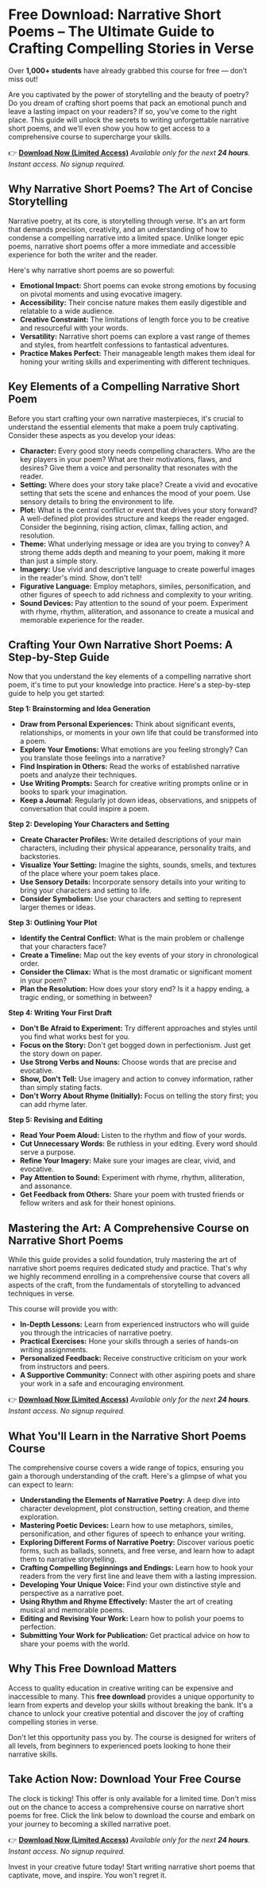 # Free Download: Narrative Short Poems – The Ultimate Guide to Crafting Compelling Stories in Verse

Over **1,000+ students** have already grabbed this course for free — don’t miss out!

Are you captivated by the power of storytelling and the beauty of poetry? Do you dream of crafting short poems that pack an emotional punch and leave a lasting impact on your readers? If so, you've come to the right place. This guide will unlock the secrets to writing unforgettable narrative short poems, and we'll even show you how to get access to a comprehensive course to supercharge your skills.

👉 [**Download Now (Limited Access)**](https://udemywork.com/narrative-short-poems)
_Available only for the next **24 hours**. Instant access. No signup required._

## Why Narrative Short Poems? The Art of Concise Storytelling

Narrative poetry, at its core, is storytelling through verse. It's an art form that demands precision, creativity, and an understanding of how to condense a compelling narrative into a limited space. Unlike longer epic poems, narrative short poems offer a more immediate and accessible experience for both the writer and the reader.

Here's why narrative short poems are so powerful:

*   **Emotional Impact:** Short poems can evoke strong emotions by focusing on pivotal moments and using evocative imagery.
*   **Accessibility:** Their concise nature makes them easily digestible and relatable to a wide audience.
*   **Creative Constraint:** The limitations of length force you to be creative and resourceful with your words.
*   **Versatility:** Narrative short poems can explore a vast range of themes and styles, from heartfelt confessions to fantastical adventures.
*   **Practice Makes Perfect:** Their manageable length makes them ideal for honing your writing skills and experimenting with different techniques.

## Key Elements of a Compelling Narrative Short Poem

Before you start crafting your own narrative masterpieces, it's crucial to understand the essential elements that make a poem truly captivating. Consider these aspects as you develop your ideas:

*   **Character:** Every good story needs compelling characters. Who are the key players in your poem? What are their motivations, flaws, and desires? Give them a voice and personality that resonates with the reader.
*   **Setting:** Where does your story take place? Create a vivid and evocative setting that sets the scene and enhances the mood of your poem. Use sensory details to bring the environment to life.
*   **Plot:** What is the central conflict or event that drives your story forward? A well-defined plot provides structure and keeps the reader engaged. Consider the beginning, rising action, climax, falling action, and resolution.
*   **Theme:** What underlying message or idea are you trying to convey? A strong theme adds depth and meaning to your poem, making it more than just a simple story.
*   **Imagery:** Use vivid and descriptive language to create powerful images in the reader's mind. Show, don't tell!
*   **Figurative Language:** Employ metaphors, similes, personification, and other figures of speech to add richness and complexity to your writing.
*   **Sound Devices:** Pay attention to the sound of your poem. Experiment with rhyme, rhythm, alliteration, and assonance to create a musical and memorable experience for the reader.

## Crafting Your Own Narrative Short Poems: A Step-by-Step Guide

Now that you understand the key elements of a compelling narrative short poem, it's time to put your knowledge into practice. Here's a step-by-step guide to help you get started:

**Step 1: Brainstorming and Idea Generation**

*   **Draw from Personal Experiences:** Think about significant events, relationships, or moments in your own life that could be transformed into a poem.
*   **Explore Your Emotions:** What emotions are you feeling strongly? Can you translate those feelings into a narrative?
*   **Find Inspiration in Others:** Read the works of established narrative poets and analyze their techniques.
*   **Use Writing Prompts:** Search for creative writing prompts online or in books to spark your imagination.
*   **Keep a Journal:** Regularly jot down ideas, observations, and snippets of conversation that could inspire a poem.

**Step 2: Developing Your Characters and Setting**

*   **Create Character Profiles:** Write detailed descriptions of your main characters, including their physical appearance, personality traits, and backstories.
*   **Visualize Your Setting:** Imagine the sights, sounds, smells, and textures of the place where your poem takes place.
*   **Use Sensory Details:** Incorporate sensory details into your writing to bring your characters and setting to life.
*   **Consider Symbolism:** Use your characters and setting to represent larger themes or ideas.

**Step 3: Outlining Your Plot**

*   **Identify the Central Conflict:** What is the main problem or challenge that your characters face?
*   **Create a Timeline:** Map out the key events of your story in chronological order.
*   **Consider the Climax:** What is the most dramatic or significant moment in your poem?
*   **Plan the Resolution:** How does your story end? Is it a happy ending, a tragic ending, or something in between?

**Step 4: Writing Your First Draft**

*   **Don't Be Afraid to Experiment:** Try different approaches and styles until you find what works best for you.
*   **Focus on the Story:** Don't get bogged down in perfectionism. Just get the story down on paper.
*   **Use Strong Verbs and Nouns:** Choose words that are precise and evocative.
*   **Show, Don't Tell:** Use imagery and action to convey information, rather than simply stating facts.
*   **Don't Worry About Rhyme (Initially):** Focus on telling the story first; you can add rhyme later.

**Step 5: Revising and Editing**

*   **Read Your Poem Aloud:** Listen to the rhythm and flow of your words.
*   **Cut Unnecessary Words:** Be ruthless in your editing. Every word should serve a purpose.
*   **Refine Your Imagery:** Make sure your images are clear, vivid, and evocative.
*   **Pay Attention to Sound:** Experiment with rhyme, rhythm, alliteration, and assonance.
*   **Get Feedback from Others:** Share your poem with trusted friends or fellow writers and ask for their honest opinions.

## Mastering the Art: A Comprehensive Course on Narrative Short Poems

While this guide provides a solid foundation, truly mastering the art of narrative short poems requires dedicated study and practice. That's why we highly recommend enrolling in a comprehensive course that covers all aspects of the craft, from the fundamentals of storytelling to advanced techniques in verse.

This course will provide you with:

*   **In-Depth Lessons:** Learn from experienced instructors who will guide you through the intricacies of narrative poetry.
*   **Practical Exercises:** Hone your skills through a series of hands-on writing assignments.
*   **Personalized Feedback:** Receive constructive criticism on your work from instructors and peers.
*   **A Supportive Community:** Connect with other aspiring poets and share your work in a safe and encouraging environment.

👉 [**Download Now (Limited Access)**](https://udemywork.com/narrative-short-poems)
_Available only for the next **24 hours**. Instant access. No signup required._

## What You'll Learn in the Narrative Short Poems Course

The comprehensive course covers a wide range of topics, ensuring you gain a thorough understanding of the craft. Here's a glimpse of what you can expect to learn:

*   **Understanding the Elements of Narrative Poetry:** A deep dive into character development, plot construction, setting creation, and theme exploration.
*   **Mastering Poetic Devices:** Learn how to use metaphors, similes, personification, and other figures of speech to enhance your writing.
*   **Exploring Different Forms of Narrative Poetry:** Discover various poetic forms, such as ballads, sonnets, and free verse, and learn how to adapt them to narrative storytelling.
*   **Crafting Compelling Beginnings and Endings:** Learn how to hook your readers from the very first line and leave them with a lasting impression.
*   **Developing Your Unique Voice:** Find your own distinctive style and perspective as a narrative poet.
*   **Using Rhythm and Rhyme Effectively:** Master the art of creating musical and memorable poems.
*   **Editing and Revising Your Work:** Learn how to polish your poems to perfection.
*   **Submitting Your Work for Publication:** Get practical advice on how to share your poems with the world.

## Why This Free Download Matters

Access to quality education in creative writing can be expensive and inaccessible to many. This **free download** provides a unique opportunity to learn from experts and develop your skills without breaking the bank. It's a chance to unlock your creative potential and discover the joy of crafting compelling stories in verse.

Don't let this opportunity pass you by. The course is designed for writers of all levels, from beginners to experienced poets looking to hone their narrative skills.

## Take Action Now: Download Your Free Course

The clock is ticking! This offer is only available for a limited time. Don't miss out on the chance to access a comprehensive course on narrative short poems for free. Click the link below to download the course and embark on your journey to becoming a skilled narrative poet.

👉 [**Download Now (Limited Access)**](https://udemywork.com/narrative-short-poems)
_Available only for the next **24 hours**. Instant access. No signup required._

Invest in your creative future today! Start writing narrative short poems that captivate, move, and inspire. You won't regret it.
